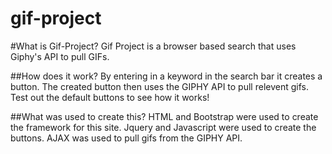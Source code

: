 # gif-project

#What is Gif-Project?
Gif Project is a browser based search that uses Giphy's API to pull GIFs.

##How does it work?
By entering in a keyword in the search bar it creates a button.  The created button then uses the GIPHY API to pull relevent gifs.  Test out the default buttons to see how it works!

##What was used to create this?
HTML and Bootstrap were used to create the framework for this site.
Jquery and Javascript were used to create the buttons.
AJAX was used to pull gifs from the GIPHY API.